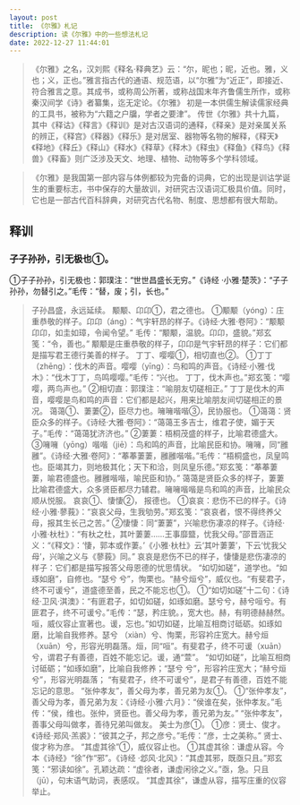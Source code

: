 ```yaml
---
layout: post
title: 《尔雅》札记
description: 读《尔雅》中的一些想法札记
date: 2022-12-27 11:44:01
---
```


> 《尔雅》之名，汉刘熙《释名·释典艺》云：“尔，昵也；昵，近也。雅，义也；义，正也。”雅言指古代的通语、规范语，以“尔雅”为“近正”，即接近、符合雅言之意。其成书，或称周公所著，或称战国末年齐鲁儒生所作，或称秦汉间学《诗》者纂集，迄无定论。《尔雅》 初是一本供儒生解读儒家经典的工具书，被称为“六籍之户牖，学者之要津”。
> 传世《尔雅》共十九篇，其中《释诂》《释言》《释训》是对古汉语词的通释，《释亲》是对亲属关系的辨正，《释宫》《释器》《释乐》是对居室、器物等名物的解释，《释天》《释地》《释丘》《释山》《释水》《释草》《释木》《释虫》《释鱼》《释鸟》《释兽》《释畜》则广泛涉及天文、地理、植物、动物等多个学科领域。

>《尔雅》是我国第一部内容与体例都较为完备的词典，它的出现是训诂学诞生的重要标志，书中保存的大量故训，对研究古汉语词汇极具价值。同时，它也是一部古代百科辞典，对研究古代名物、制度、思想都有很大帮助。

## 释训

### 子子孙孙，引无极也①。
①子子孙孙，引无极也：郭璞注：“世世昌盛长无穷。”《诗经 ·小雅·楚茨》：“子子孙孙，勿替引之。”毛传：“替，废；引，长也。”
> 子孙昌盛，永远延续。
颙颙、卬卬①，君之德也。
①颙颙（yóng）：庄重恭敬的样子。卬卬（áng）：气宇轩昂的样子。《诗经·大雅·卷阿》：“颙颙卬卬，如圭如璋，令闻令望。” 毛传：“颙颙，温貌。卬卬，盛貌。”郑玄笺：“令，善也。”
> 颙颙是庄重恭敬的样子，卬卬是气宇轩昂的样子：它们都是描写君王德行美善的样子。
丁丁、嘤嘤①，相切直也②。
①丁丁（zhēng）：伐木的声音。嘤嘤（yīng）：鸟和鸣的声音。《诗经·小雅·伐木》：“伐木丁丁，鸟鸣嘤嘤。”毛传：“兴也。
丁丁，伐木声也。”郑玄笺：“嘤嘤，两鸟声也。”
②相切直：郭璞注：“喻朋友切磋相正。”
> 丁丁是伐木的声音，嘤嘤是鸟和鸣的声音：它们都是起兴，用来比喻朋友间切磋相正的景况。
蔼蔼①、萋萋②，臣尽力也。噰噰喈喈③，民协服也。
①蔼蔼：贤臣众多的样子。《诗经·大雅·卷阿》：“蔼蔼王多吉士，维君子使，媚于天子。”毛传：“蔼蔼犹济济也。”
②萋萋：梧桐茂盛的样子，比喻君德盛大。
③噰噰（yōng）喈喈（jiē）：鸟和鸣的声音，比喻民臣和协。噰噰，同“雝雝”。《诗经·大雅·卷阿》：“菶菶萋萋，雝雝喈喈。”毛传：“梧桐盛也，凤皇鸣也。臣竭其力，则地极其化；天下和洽，则凤皇乐德。”郑玄笺：“菶菶萋萋，喻君德盛也。雝雝喈喈，喻民臣和协。”
> 蔼蔼是贤臣众多的样子，萋萋比喻君德盛大，众多贤臣都尽力辅君。噰噰喈喈是鸟和鸣的声音，比喻民众顺从悦服。
哀哀①、悽悽②， 报德也。
①哀哀：悲伤不已的样子。《诗经·小雅·蓼莪》：“哀哀父母，生我劬劳。”郑玄笺：“哀哀者，恨不得终养父母，报其生长己之苦。”
②悽悽：同“萋萋”，兴喻悲伤凄凉的样子。《诗经·小雅·杕杜》：“有杕之杜，其叶萋萋……王事靡盬，忧我父母。”邵晋涵正义：“《释文》：‘悽，郭本或作萋。’《小雅·杕杜》云‘其叶萋萋’，下云‘忧我父母’，兴喻之义与《蓼莪》同。”
> 哀哀是悲伤不已的样子，悽悽是悲伤凄凉的样子：它们都是描写报答父母恩德的忧思情状。
“如切如磋”，道学也。“如琢如磨”，自修也。“瑟兮 兮”，恂栗也。“赫兮烜兮”，威仪也。“有斐君子，终不可谖兮”，道盛德至善，民之不能忘也①。
①“如切如磋”十二句：《诗经·卫风·淇澳》：“有匪君子，如切如磋，如琢如磨。瑟兮兮，赫兮咺兮。有匪君子，终不可谖兮。”毛传：“瑟，矜庄貌。，宽大也。赫，有明德赫赫然。咺，威仪容止宣著也。谖，忘也。”如切如磋，比喻互相商讨砥砺。如琢如磨，比喻自我修养。瑟兮 （xiàn）兮、恂栗，形容衿庄宽大。赫兮烜（xuān）兮，形容光明磊落。烜，同“咺”。有斐君子，终不可谖（xuān）兮，谓君子有善德，百姓不能忘记。谖，通“萱”。
> “如切如磋”，比喻互相商讨砥砺；“如琢如磨”，比喻自我修养；“瑟兮 兮”，形容衿庄宽大；“赫兮烜兮”，形容光明磊落；
“有斐君子，终不可谖兮”，是君子有善德，百姓不能忘记的意思。
“张仲孝友”，善父母为孝，善兄弟为友①。
①“张仲孝友”，善父母为孝，善兄弟为友：《诗经·小雅·六月》：“侯谁在矣，张仲孝友。”毛传：“侯，维也。张仲，贤臣也。善父母为孝，善兄弟为友。”
> “张仲孝友”，善事父母叫做孝，善待兄弟叫做友。
美士为彦①。
①彦：贤士、俊才。《诗经·郑风·羔裘》：“彼其之子，邦之彦兮。”毛传：“彦，士之美称。”
> 贤士、俊才称为彦。
“其虚其徐”①，威仪容止也。
①其虚其徐：谦虚从容。今本《诗经》“徐”作“邪”。《诗经 ·邶风·北风》：“其虚其邪，既亟只且。”郑玄笺：“邪读如徐”。孔颖达疏：“虚徐者，谦虚闲徐之义。”亟，急。只且
（jū），句末语气助词，表感叹。
> “其虚其徐”，谦虚从容，描写庄重的仪容举止。
